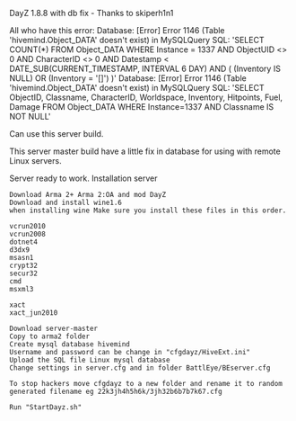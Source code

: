 DayZ 1.8.8 with db fix - Thanks to skiperh1n1

All who have this error: Database: [Error] Error 1146 (Table 'hivemind.Object_DATA' doesn't exist) in MySQLQuery SQL: 'SELECT COUNT(*) FROM Object_DATA WHERE Instance = 1337 AND ObjectUID <> 0 AND CharacterID <> 0 AND Datestamp < DATE_SUB(CURRENT_TIMESTAMP, INTERVAL 6 DAY) AND ( (Inventory IS NULL) OR (Inventory = '[]') )' Database: [Error] Error 1146 (Table 'hivemind.Object_DATA' doesn't exist) in MySQLQuery SQL: 'SELECT ObjectID, Classname, CharacterID, Worldspace, Inventory, Hitpoints, Fuel, Damage FROM Object_DATA WHERE Instance=1337 AND Classname IS NOT NULL'

Can use this server build.

This server master build have a little fix in database for using with remote Linux servers.

Server ready to work.
Installation server

    Download Arma 2+ Arma 2:OA and mod DayZ
    Download and install wine1.6
	when installing wine Make sure you install these files in this order.

	vcrun2010
	vcrun2008
	dotnet4
	d3dx9
	msasn1
	crypt32
	secur32
	cmd
	msxml3

	xact
	xact_jun2010

    Download server-master
    Copy to arma2 folder
    Create mysql database hivemind
    Username and password can be change in "cfgdayz/HiveExt.ini"
    Upload the SQL file Linux mysql database
    Change settings in server.cfg and in folder BattlEye/BEserver.cfg

    To stop hackers move cfgdayz to a new folder and rename it to random generated filename eg 22k3jh4h5h6k/3jh32b6b7b7k67.cfg
	
	Run "StartDayz.sh"
